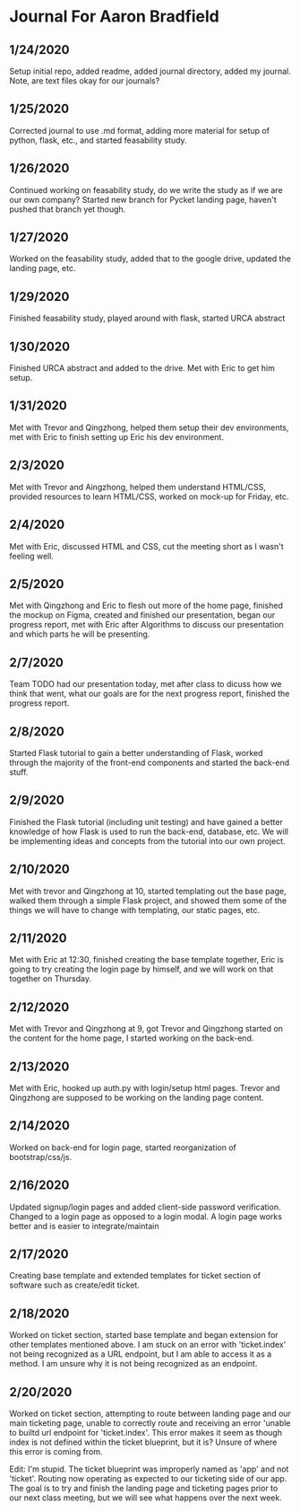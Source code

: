 # Journal For Aaron Bradfield
## 1/24/2020
Setup initial repo, added readme, added journal directory, added my journal.
Note, are text files okay for our journals? 

## 1/25/2020
Corrected journal to use .md format, adding more material for setup of python, flask, etc., and started feasability study.

## 1/26/2020
Continued working on feasability study, do we write the study as if we are our own company? Started new branch for Pycket landing page, haven't pushed that branch yet though.

## 1/27/2020
Worked on the feasability study, added that to the google drive, updated the landing page, etc. 

## 1/29/2020
Finished feasability study, played around with flask, started URCA abstract

## 1/30/2020
Finished URCA abstract and added to the drive. Met with Eric to get him setup.

## 1/31/2020
Met with Trevor and Qingzhong, helped them setup their dev environments, met with Eric to finish setting up Eric his dev environment. 

## 2/3/2020
Met with Trevor and Aingzhong, helped them understand HTML/CSS, provided resources to learn HTML/CSS, worked on mock-up for Friday, etc.

## 2/4/2020
Met with Eric, discussed HTML and CSS, cut the meeting short as I wasn't feeling well.

## 2/5/2020
Met with Qingzhong and Eric to flesh out more of the home page, finished the mockup on Figma, created and finished our presentation, began our progress report, met with Eric after Algorithms to discuss our presentation and which parts he will be presenting. 

## 2/7/2020
Team TODO had our presentation today, met after class to dicuss how we think that went, what our goals are for the next progress report, finished the progress report.

## 2/8/2020
Started Flask tutorial to gain a better understanding of Flask, worked through the majority of the front-end components and started the back-end stuff.

## 2/9/2020
Finished the Flask tutorial (including unit testing) and have gained a better knowledge of how Flask is used to run the back-end, database, etc. We will be implementing ideas and concepts from the tutorial into our own project.

## 2/10/2020
Met with trevor and Qingzhong at 10, started templating out the base page, walked them through a simple Flask project, and showed them some of the things we will have to change with templating, our static pages, etc.

## 2/11/2020
Met with Eric at 12:30, finished creating the base template together, Eric is going to try creating the login page by himself, and we will work on that together on Thursday.

## 2/12/2020
Met with Trevor and Qingzhong at 9, got Trevor and Qingzhong started on the content for the home page, I started working on the back-end.

## 2/13/2020
Met with Eric, hooked up auth.py with login/setup html pages. Trevor and Qingzhong are supposed to be working on the landing page content.

## 2/14/2020
Worked on back-end for login page, started reorganization of bootstrap/css/js.

## 2/16/2020
Updated signup/login pages and added client-side password verification. Changed to a login page as opposed to a login modal. A login page works better and is easier to integrate/maintain

## 2/17/2020
Creating base template and extended templates for ticket section of software such as create/edit ticket.

## 2/18/2020
Worked on ticket section, started base template and began extension for other templates mentioned above. I am stuck on an error with 'ticket.index' not being recognized as a URL endpoint, but I am able to access it as a method. I am unsure why it is not being recognized as an endpoint.

## 2/20/2020
Worked on ticket section, attempting to route between landing page and our main ticketing page, unable to correctly route and receiving an error 'unable to builtd url endpoint for 'ticket.index'. This error makes it seem as though index is not defined within the ticket blueprint, but it is? Unsure of where this error is coming from.

Edit: I'm stupid. The ticket blueprint was improperly named as 'app' and not 'ticket'. Routing now operating as expected to our ticketing side of our app. The goal is to try and finish the landing page and ticketing pages prior to our next class meeting, but we will see what happens over the next week.